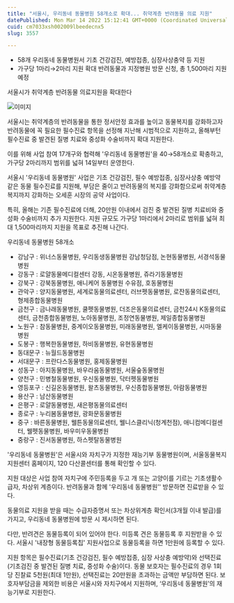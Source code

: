 ```yaml
---
title: "서울시, 우리동네 동물병원 58개소로 확대... 취약계층 반려동물 의료 지원"
datePublished: Mon Mar 14 2022 15:12:41 GMT+0000 (Coordinated Universal Time)
cuid: cm7033xsh002009lbeedecnx5
slug: 3557

---
```



- 58개 우리동네 동물병원서 기초 건강검진, 예방접종, 심장사상충약 등 지원
- 가구당 1마리→2마리 지원 확대 반려동물과 지정병원 방문 신청, 총 1,500마리 지원 예정

서울시가 취약계층 반려동물 의료지원을 확대한다

![이미지](https://cdn.hashnode.com/res/hashnode/image/upload/v1739254307346/92f2daec-0dbe-4ba8-a536-a210fa32de02.jpeg)

서울시는 취약계층의 반려동물을 통한 정서안정 효과를 높이고 동물복지를 강화하고자 반려동물에 꼭 필요한 필수진료 항목을 선정해 지난해 시범적으로 지원하고, 올해부턴 필수진료 중 발견된 질병 치료와 중성화 수술비까지 확대 지원한다.

이를 위해 사업 참여 17개구와 협력해 '우리동네 동물병원'을 40→58개소로 확충하고, 가구당 2마리까지 범위를 넓혀 14일부터 운영한다.

서울시 '우리동네 동물병원' 사업은 기초 건강검진, 필수 예방접종, 심장사상충 예방약 같은 동물 필수진료를 지원해, 부담은 줄이고 반려동물의 복지를 강화함으로써 취약계층 복지까지 강화하는 오세훈 시장의 공약 사업이다.

특히, 올해는 기존 필수진료에 더해, 20만원 이내에서 검진 중 발견된 질병 치료비와 중성화 수술비까지 추가 지원한다. 지원 규모도 가구당 1마리에서 2마리로 범위를 넓혀 최대 1,500마리까지 지원을 목표로 추진해 나간다.

우리동네 동물병원 58개소

- 강남구 : 위너스동물병원, 우리동생동물병원 강남청담점, 논현동물병원, 서경석동물병원
- 강동구 : 로얄동물메디컬센터 강동, 시온동물병원, 쥬라기동물병원
- 강북구 : 강북동물병원, 애니케어 동물병원 수유점, 호동물병원
- 관악구 : 양지동물병원, 세계로동물의료센터, 러브펫동물병원, 로잔동물의료센터, 형제종합동물병원
- 금천구 : 금나래동물병원, 쿨펫동물병원, 더조은동물의료센터, 금천24시 K동물의료센터, 금천종합동물병원, 노아동물병원, 조정연동물병원, 제일종합동물병원
- 노원구 : 참동물병원, 중계이오동물병원, 미래동물병원, 엘케이동물병원, 시마동물병원
- 도봉구 : 행복한동물병원, 하비동물병원, 유현동물병원
- 동대문구 : 뉴월드동물병원
- 서대문구 : 프란다스동물병원, 홍제동물병원
- 성동구 : 아지동물병원, 바우라움동물병원, 서울숲동물병원
- 양천구 : 민병철동물병원, 우신동물병원, 닥터펫동물병원
- 영등포구 : 신길온동물병원, 왈츠동물병원, 우신종합동물병원, 아람동물병원
- 용산구 : 남산동물병원
- 은평구 : 로얄동물병원, 새은평동물의료센터
- 종로구 : 누리봄동물병원, 광화문동물병원
- 중구 : 바른동물병원, 웰튼동물의료센터, 웰니스클리닉(청계천점), 애니컴메디컬센터, 웰펫동물병원, 바우미우동물병원
- 중랑구 : 진서동물병원, 하스펫탈동물병원

'우리동네 동물병원'은 서울시와 자치구가 지정한 재능기부 동물병원이며, 서울동물복지지원센터 홈페이지, 120 다산콜센터를 통해 확인할 수 있다.

지원 대상은 사업 참여 자치구에 주민등록을 두고 개 또는 고양이를 기르는 기초생활수급자, 차상위 계층이다. 반려동물과 함께 '우리동네 동물병원’' 방문하면 진료받을 수 있다.

동물의료 지원을 받을 때는 수급자증명서 또는 차상위계층 확인서(3개월 이내 발급)를 가지고, 우리동네 동물병원에 방문 시 제시하면 된다.

다만, 반려견은 동물등록이 되어 있어야 한다. 미등록 견은 동물등록 후 지원받을 수 있다. 서울시 '내장형 동물등록칩' 지원사업으로 동물등록을 하면 1만원에 등록할 수 있다.

지원 항목은 필수진료(기초 건강검진, 필수 예방접종, 심장 사상충 예방약)와 선택진료(기초검진 중 발견된 질병 치료, 중성화 수술)이다. 동물 보호자는 필수진료의 경우 1회당 진찰료 5천원(최대 1만원), 선택진료는 20만원을 초과하는 금액만 부담하면 된다. 보호자부담금을 제외한 비용은 서울시와 자치구에서 지원하며, ‘우리동네 동물병원’의 재능기부로 지원한다.